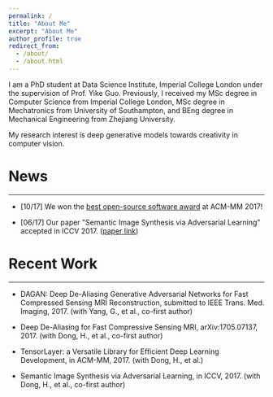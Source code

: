 ```yaml
---
permalink: /
title: "About Me"
excerpt: "About Me"
author_profile: true
redirect_from: 
  - /about/
  - /about.html
---
```

I am a PhD student at Data Science Institute, Imperial College London under the supervision of Prof. Yike Guo. Previously, I received my MSc degree in Computer Science from Imperial College London, MSc degree in Mechatronics from University of Southampton, and BEng degree in Mechanical Engineering from Zhejiang University.

My research interest is deep generative models towards creativity in computer vision.

# News
***
- [10/17] We won the [best open-source software award](http://www.acmmm.org/2017/mm-2017-awardees/)  at ACM-MM 2017!

- [06/17] Our paper "Semantic Image Synthesis via Adversarial Learning" accepted in ICCV 2017. ([paper link](http://openaccess.thecvf.com/content_ICCV_2017/papers/Dong_Semantic_Image_Synthesis_ICCV_2017_paper.pdf)) 

# Recent Work
***
- DAGAN: Deep De-Aliasing Generative Adversarial Networks for Fast Compressed Sensing MRI Reconstruction, submitted to IEEE Trans. Med. Imaging, 2017. (with Yang, G., et al., co-first author)

- Deep De-Aliasing for Fast Compressive Sensing MRI, arXiv:1705.07137, 2017. (with Dong, H., et al., co-first author)

- TensorLayer: a Versatile Library for Efficient Deep Learning Development, in ACM-MM, 2017. (with Dong, H., et al.) 

- Semantic Image Synthesis via Adversarial Learning, in ICCV, 2017. (with Dong, H., et al., co-first author)
